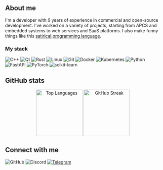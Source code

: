 ## About me

I'm a developer with 6 years of experience in commercial and open-source development. I've worked on a variety of projects, starting from APCS and embedded systems to web services and SaaS platforms. I also make funny things like this [satirical programming language](https://github.com/fresh-milkshake/gov).

### My stack

![C++](https://img.shields.io/badge/C++-004482?style=for-the-badge&logo=c%2b%2b&logoColor=white)
![Qt](https://img.shields.io/badge/Qt-009688?style=for-the-badge&logo=qt&logoColor=white)
![Rust](https://img.shields.io/badge/Rust-DEA584?style=for-the-badge&logo=rust&logoColor=black)
![Linux](https://img.shields.io/badge/Linux-333333?style=for-the-badge&logo=linux&logoColor=white)
![Git](https://img.shields.io/badge/Git-E44C30?style=for-the-badge&logo=git&logoColor=white)
![Docker](https://img.shields.io/badge/Docker-0db7ed?style=for-the-badge&logo=docker&logoColor=white)
![Kubernetes](https://img.shields.io/badge/Kubernetes-326CE5?style=for-the-badge&logo=kubernetes&logoColor=white)
![Python](https://img.shields.io/badge/Python-306998?style=for-the-badge&logo=python&logoColor=FFD43B)
![FastAPI](https://img.shields.io/badge/FastAPI-05998B?style=for-the-badge&logo=fastapi&logoColor=white)
![PyTorch](https://img.shields.io/badge/PyTorch-EE4C2C?style=for-the-badge&logo=pytorch&logoColor=white)
![scikit-learn](https://img.shields.io/badge/scikit--learn-FA7E1E?style=for-the-badge&logo=scikit-learn&logoColor=white)

## GitHub stats

<div align="center">
  <img src="https://github-readme-stats.vercel.app/api/top-langs/?username=fresh-milkshake&layout=compact&theme=radical&hide_border=true&bg_color=0D1117&title_color=00D4FF&text_color=FFFFFF" alt="Top Languages" height="150"/>
  <img src="https://streak-stats.demolab.com/?user=fresh-milkshake&theme=radical&hide_border=true&background=0D1117&stroke=00D4FF&ring=00D4FF&fire=00D4FF&currStreakNum=FFFFFF&sideNums=FFFFFF&currStreakLabel=FFFFFF&sideLabels=FFFFFF&dates=FFFFFF" alt="GitHub Streak" height="150"/>

</div>


## Connect with me

![GitHub](https://img.shields.io/badge/GitHub-fresh_milkshake-181717?style=for-the-badge&logo=github&logoColor=white&labelColor=24292F)
![Discord](https://img.shields.io/badge/Discord-nuclear__chocolate-5865F2?style=for-the-badge&logo=discord&logoColor=white&labelColor=13152b)
[![Telegram](https://img.shields.io/badge/Telegram-devplaceholder-229ED9?style=for-the-badge&logo=telegram&logoColor=white&labelColor=294153)](https://t.me/devplaceholder)